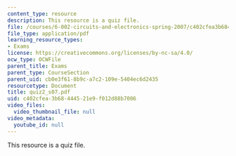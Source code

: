 ```yaml
---
content_type: resource
description: This resource is a quiz file.
file: /courses/6-002-circuits-and-electronics-spring-2007/c402cfea3b68444521e9f012d88b7006_quiz2_s07.pdf
file_type: application/pdf
learning_resource_types:
- Exams
license: https://creativecommons.org/licenses/by-nc-sa/4.0/
ocw_type: OCWFile
parent_title: Exams
parent_type: CourseSection
parent_uid: cb0e3f61-8b9c-a7c2-109e-5404ec6d2435
resourcetype: Document
title: quiz2_s07.pdf
uid: c402cfea-3b68-4445-21e9-f012d88b7006
video_files:
  video_thumbnail_file: null
video_metadata:
  youtube_id: null
---
```

This resource is a quiz file.